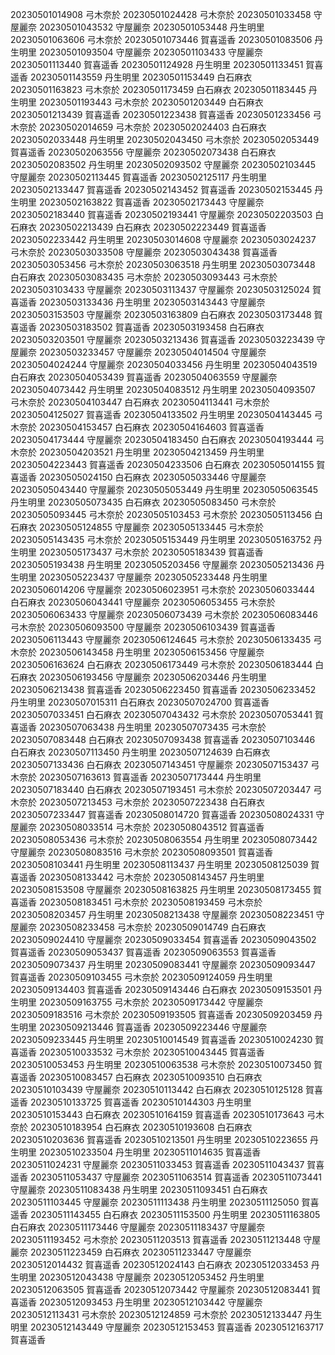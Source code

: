 20230501014908 弓木奈於
20230501024428 弓木奈於
20230501033458 守屋麗奈
20230501043532 守屋麗奈
20230501053448 丹生明里
20230501063606 弓木奈於
20230501073446 賀喜遥香
20230501083506 丹生明里
20230501093504 守屋麗奈
20230501103433 守屋麗奈
20230501113440 賀喜遥香
20230501124928 丹生明里
20230501133451 賀喜遥香
20230501143559 丹生明里
20230501153449 白石麻衣
20230501163823 弓木奈於
20230501173459 白石麻衣
20230501183445 丹生明里
20230501193443 弓木奈於
20230501203449 白石麻衣
20230501213439 賀喜遥香
20230501223438 賀喜遥香
20230501233456 弓木奈於
20230502014659 弓木奈於
20230502024403 白石麻衣
20230502033448 丹生明里
20230502043450 弓木奈於
20230502053449 賀喜遥香
20230502063556 守屋麗奈
20230502073438 白石麻衣
20230502083502 丹生明里
20230502093502 守屋麗奈
20230502103445 守屋麗奈
20230502113445 賀喜遥香
20230502125117 丹生明里
20230502133447 賀喜遥香
20230502143452 賀喜遥香
20230502153445 丹生明里
20230502163822 賀喜遥香
20230502173443 守屋麗奈
20230502183440 賀喜遥香
20230502193441 守屋麗奈
20230502203503 白石麻衣
20230502213439 白石麻衣
20230502223449 賀喜遥香
20230502233442 丹生明里
20230503014608 守屋麗奈
20230503024237 弓木奈於
20230503033508 守屋麗奈
20230503043438 賀喜遥香
20230503053456 弓木奈於
20230503063518 丹生明里
20230503073448 白石麻衣
20230503083435 弓木奈於
20230503093443 弓木奈於
20230503103433 守屋麗奈
20230503113437 守屋麗奈
20230503125024 賀喜遥香
20230503133436 丹生明里
20230503143443 守屋麗奈
20230503153503 守屋麗奈
20230503163809 白石麻衣
20230503173448 賀喜遥香
20230503183502 賀喜遥香
20230503193458 白石麻衣
20230503203501 守屋麗奈
20230503213436 賀喜遥香
20230503223439 守屋麗奈
20230503233457 守屋麗奈
20230504014504 守屋麗奈
20230504024244 守屋麗奈
20230504033456 丹生明里
20230504043519 白石麻衣
20230504053439 賀喜遥香
20230504063559 守屋麗奈
20230504073442 丹生明里
20230504083512 丹生明里
20230504093507 弓木奈於
20230504103447 白石麻衣
20230504113441 弓木奈於
20230504125027 賀喜遥香
20230504133502 丹生明里
20230504143445 弓木奈於
20230504153457 白石麻衣
20230504164603 賀喜遥香
20230504173444 守屋麗奈
20230504183450 白石麻衣
20230504193444 弓木奈於
20230504203521 丹生明里
20230504213459 丹生明里
20230504223443 賀喜遥香
20230504233506 白石麻衣
20230505014155 賀喜遥香
20230505024150 白石麻衣
20230505033446 守屋麗奈
20230505043440 守屋麗奈
20230505053449 丹生明里
20230505063545 丹生明里
20230505073435 白石麻衣
20230505083450 弓木奈於
20230505093445 弓木奈於
20230505103453 弓木奈於
20230505113456 白石麻衣
20230505124855 守屋麗奈
20230505133445 弓木奈於
20230505143435 弓木奈於
20230505153449 丹生明里
20230505163752 丹生明里
20230505173437 弓木奈於
20230505183439 賀喜遥香
20230505193438 丹生明里
20230505203456 守屋麗奈
20230505213436 丹生明里
20230505223437 守屋麗奈
20230505233448 丹生明里
20230506014206 守屋麗奈
20230506023951 弓木奈於
20230506033444 白石麻衣
20230506043441 守屋麗奈
20230506053455 弓木奈於
20230506063433 守屋麗奈
20230506073439 弓木奈於
20230506083446 弓木奈於
20230506093500 守屋麗奈
20230506103439 賀喜遥香
20230506113443 守屋麗奈
20230506124645 弓木奈於
20230506133435 弓木奈於
20230506143458 丹生明里
20230506153456 守屋麗奈
20230506163624 白石麻衣
20230506173449 弓木奈於
20230506183444 白石麻衣
20230506193456 守屋麗奈
20230506203446 丹生明里
20230506213438 賀喜遥香
20230506223450 賀喜遥香
20230506233452 丹生明里
20230507015311 白石麻衣
20230507024700 賀喜遥香
20230507033451 白石麻衣
20230507043432 弓木奈於
20230507053441 賀喜遥香
20230507063438 丹生明里
20230507073435 弓木奈於
20230507083448 白石麻衣
20230507093438 賀喜遥香
20230507103446 白石麻衣
20230507113450 丹生明里
20230507124639 白石麻衣
20230507133436 白石麻衣
20230507143451 守屋麗奈
20230507153437 弓木奈於
20230507163613 賀喜遥香
20230507173444 丹生明里
20230507183440 白石麻衣
20230507193451 弓木奈於
20230507203447 弓木奈於
20230507213453 弓木奈於
20230507223438 白石麻衣
20230507233447 賀喜遥香
20230508014720 賀喜遥香
20230508024331 守屋麗奈
20230508033514 弓木奈於
20230508043512 賀喜遥香
20230508053436 弓木奈於
20230508063554 丹生明里
20230508073442 守屋麗奈
20230508083516 弓木奈於
20230508093501 賀喜遥香
20230508103441 丹生明里
20230508113437 丹生明里
20230508125039 賀喜遥香
20230508133442 弓木奈於
20230508143457 丹生明里
20230508153508 守屋麗奈
20230508163825 丹生明里
20230508173455 賀喜遥香
20230508183451 弓木奈於
20230508193459 弓木奈於
20230508203457 丹生明里
20230508213438 守屋麗奈
20230508223451 守屋麗奈
20230508233458 弓木奈於
20230509014749 白石麻衣
20230509024410 守屋麗奈
20230509033454 賀喜遥香
20230509043502 賀喜遥香
20230509053437 賀喜遥香
20230509063553 賀喜遥香
20230509073437 丹生明里
20230509083441 守屋麗奈
20230509093447 賀喜遥香
20230509103455 弓木奈於
20230509124059 丹生明里
20230509134403 賀喜遥香
20230509143446 白石麻衣
20230509153501 丹生明里
20230509163755 弓木奈於
20230509173442 守屋麗奈
20230509183516 弓木奈於
20230509193505 賀喜遥香
20230509203459 丹生明里
20230509213446 賀喜遥香
20230509223446 守屋麗奈
20230509233445 丹生明里
20230510014549 賀喜遥香
20230510024230 賀喜遥香
20230510033532 弓木奈於
20230510043445 賀喜遥香
20230510053453 丹生明里
20230510063538 弓木奈於
20230510073450 賀喜遥香
20230510083457 白石麻衣
20230510093510 白石麻衣
20230510103439 守屋麗奈
20230510113442 白石麻衣
20230510125128 賀喜遥香
20230510133725 賀喜遥香
20230510144303 丹生明里
20230510153443 白石麻衣
20230510164159 賀喜遥香
20230510173643 弓木奈於
20230510183954 白石麻衣
20230510193608 白石麻衣
20230510203636 賀喜遥香
20230510213501 丹生明里
20230510223655 丹生明里
20230510233504 丹生明里
20230511014635 賀喜遥香
20230511024231 守屋麗奈
20230511033453 賀喜遥香
20230511043437 賀喜遥香
20230511053437 守屋麗奈
20230511063514 賀喜遥香
20230511073441 守屋麗奈
20230511083438 丹生明里
20230511093451 白石麻衣
20230511103445 守屋麗奈
20230511113438 丹生明里
20230511125050 賀喜遥香
20230511143455 白石麻衣
20230511153500 丹生明里
20230511163805 白石麻衣
20230511173446 守屋麗奈
20230511183437 守屋麗奈
20230511193452 弓木奈於
20230511203513 賀喜遥香
20230511213448 守屋麗奈
20230511223459 白石麻衣
20230511233447 守屋麗奈
20230512014432 賀喜遥香
20230512024143 白石麻衣
20230512033453 丹生明里
20230512043438 守屋麗奈
20230512053452 丹生明里
20230512063505 賀喜遥香
20230512073442 守屋麗奈
20230512083441 賀喜遥香
20230512093453 丹生明里
20230512103442 守屋麗奈
20230512113431 弓木奈於
20230512124859 弓木奈於
20230512133447 丹生明里
20230512143449 守屋麗奈
20230512153453 賀喜遥香
20230512163717 賀喜遥香

